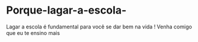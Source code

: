 # Porque-lagar-a-escola-
Lagar a escola é fundamental para você se dar bem na vida ! Venha comigo que eu te ensino mais 
